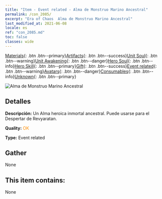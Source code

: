 ```yaml
---
title: "Item - Event related - Alma de Monstruo Marino Ancestral"
permalink: /con_2085/
excerpt: "Era of Chaos  Alma de Monstruo Marino Ancestral"
last_modified_at: 2021-06-08
locale: es
ref: "con_2085.md"
toc: false
classes: wide
---
```

 [Materials](/ItemsES/){: .btn .btn--primary}[Artifacts](/ItemsES/Artifacts/){: .btn .btn--success}[Unit Soul](/ItemsES/UnitSoul/){: .btn .btn--warning}[Unit Awakening](/ItemsES/UnitAwakening/){: .btn .btn--danger}[Hero Soul](/ItemsES/HeroSoul/){: .btn .btn--info}[Hero Skill](/ItemsES/HeroSkill/){: .btn .btn--primary}[Gift](/ItemsES/Gift/){: .btn .btn--success}[Event related](/ItemsES/Events/){: .btn .btn--warning}[Avatars](/ItemsES/Avatars/){: .btn .btn--danger}[Consumables](/ItemsES/Consumables/){: .btn .btn--info}[Unknown](/ItemsES/Unknown/){: .btn .btn--primary}

 ![Alma de Monstruo Marino Ancestral](/images/t/juexing_9908.png)

## Detalles
 **Descripción:** Un Alma heroica inmortal ancestral. Puede usarse para el Despertar de Revyaratan.

 **Quality:** <span style="color: #FF8C00">OK</span>

 **Type:** Event related

## Gather

  None

## This item contains:

  None


